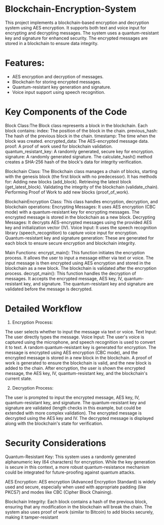 # Blockchain-Encryption-System
This project implements a blockchain-based encryption and decryption system using AES encryption. It supports both text and voice input for encrypting and decrypting messages. The system uses a quantum-resistant key and signature for enhanced security. The encrypted messages are stored in a blockchain to ensure data integrity.

# Features:
- AES encryption and decryption of messages.
- Blockchain for storing encrypted messages.
- Quantum-resistant key generation and signature.
- Voice input support using speech recognition.


 # Key Components of the Code
 
Block Class:The Block class represents a block in the blockchain.
Each block contains:
index: The position of the block in the chain.
 previous_hash: The hash of the previous block in the chain.
 timestamp: The time when the block was created.
 encrypted_data: The AES-encrypted message data.
 proof: A proof of work used for blockchain validation.
 quantum_resistant_key: A randomly generated, secure key for encryption.
 signature: A randomly generated signature.
The calculate_hash() method creates a SHA-256 hash of the block's data for integrity verification.

Blockchain Class:
The Blockchain class manages a chain of blocks, starting with the genesis block (the first block with no predecessor).
It has methods for:
 Adding new blocks (add_block).
 Retrieving the latest block (get_latest_block).
 Validating the integrity of the blockchain (validate_chain).
 Performing Proof of Work to add new blocks (proof_of_work).
 
BlockchainEncryption Class:
This class handles encryption, decryption, and blockchain operations:
Encrypting Messages:
  It uses AES encryption (CBC mode) with a quantum-resistant key for encrypting 
  messages.
  The encrypted message is stored in the blockchain as a new block.
Decrypting Messages:
  It decrypts AES-encrypted messages using the provided AES key and 
  initialization vector (IV).
Voice Input:
  It uses the speech recognition library (speech_recognition) to capture voice 
  input for encryption.
Quantum-resistant key and signature generation:
  These are generated for each block to ensure secure encryption and blockchain 
  integrity.
  
Main Functions:
encrypt_main():
  This function initiates the encryption process. It allows the user to input a 
  message either via text or voice.
  The input message is then encrypted using AES encryption and stored in the 
  blockchain as a new block. The blockchain is validated after the encryption 
  process.
decrypt_main():
  This function handles the decryption of messages. It accepts the encrypted 
  message, AES key, IV, quantum-resistant key, and signature.
  The quantum-resistant key and signature are validated before the message is 
  decrypted.
  
# Detailed Workflow

1. Encryption Process:

The user selects whether to input the message via text or voice.
  Text Input: The user directly types the message.
  Voice Input: The user's voice is captured using the microphone, and speech 
  recognition is used to convert it to text.
A random quantum-resistant key is generated for encryption.
The message is encrypted using AES encryption (CBC mode), and the encrypted message is stored in a new block in the blockchain.
A proof of work is generated to ensure the blockchain is valid, and the new block is added to the chain.
After encryption, the user is shown the encrypted message, the AES key, IV, quantum-resistant key, and the blockchain's current state.

2. Decryption Process:

The user is prompted to input the encrypted message, AES key, IV, quantum-resistant key, and signature.
The quantum-resistant key and signature are validated (length checks in this example, but could be extended with more complex validation).
The encrypted message is decrypted using the AES key and IV.
The decrypted message is displayed along with the blockchain's state for verification.

# Security Considerations

Quantum-Resistant Key: This system uses a randomly generated alphanumeric key (64 characters) for encryption. While the key generation is secure in this context, a more robust quantum-resistance mechanism could be integrated for future-proofing against quantum attacks.

AES Encryption: AES encryption (Advanced Encryption Standard) is widely used and secure, especially when used with appropriate padding (like PKCS7) and modes like CBC (Cipher Block Chaining).

Blockchain Integrity: Each block contains a hash of the previous block, ensuring that any modification in the blockchain will break the chain. The system also uses proof of work (similar to Bitcoin) to add blocks securely, making it tamper-resistant
